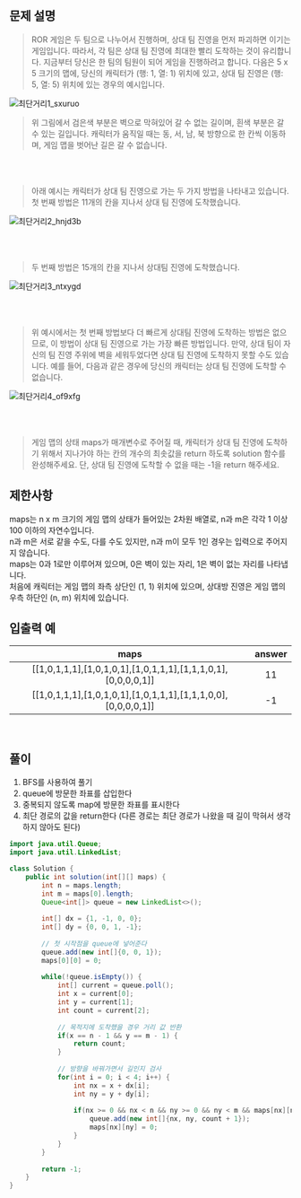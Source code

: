 ## 문제 설명

> ROR 게임은 두 팀으로 나누어서 진행하며, 상대 팀 진영을 먼저 파괴하면 이기는 게임입니다. 따라서, 각 팀은 상대 팀 진영에 최대한 빨리 도착하는 것이 유리합니다.
지금부터 당신은 한 팀의 팀원이 되어 게임을 진행하려고 합니다. 다음은 5 x 5 크기의 맵에, 당신의 캐릭터가 (행: 1, 열: 1) 위치에 있고, 상대 팀 진영은 (행: 5, 열: 5) 위치에 있는 경우의 예시입니다.  
<img alt="최단거리1_sxuruo" src="https://github.com/jihoooo97/ProblemSolving/assets/49361214/501c460a-484b-4c29-8961-20f96d25b4a6">  

> 위 그림에서 검은색 부분은 벽으로 막혀있어 갈 수 없는 길이며, 흰색 부분은 갈 수 있는 길입니다. 캐릭터가 움직일 때는 동, 서, 남, 북 방향으로 한 칸씩 이동하며, 게임 맵을 벗어난 길은 갈 수 없습니다.  

<br><br>

> 아래 예시는 캐릭터가 상대 팀 진영으로 가는 두 가지 방법을 나타내고 있습니다.  
첫 번째 방법은 11개의 칸을 지나서 상대 팀 진영에 도착했습니다.  
<img alt="최단거리2_hnjd3b" src="https://github.com/jihoooo97/ProblemSolving/assets/49361214/fdfd5143-b1c6-4e32-ada3-2e2410a02155">  

<br><br>

> 두 번째 방법은 15개의 칸을 지나서 상대팀 진영에 도착했습니다.  
<img alt="최단거리3_ntxygd" src="https://github.com/jihoooo97/ProblemSolving/assets/49361214/b50f2344-815d-4a3b-a8b9-58b82994654e">  

<br><br>

> 위 예시에서는 첫 번째 방법보다 더 빠르게 상대팀 진영에 도착하는 방법은 없으므로, 이 방법이 상대 팀 진영으로 가는 가장 빠른 방법입니다.
만약, 상대 팀이 자신의 팀 진영 주위에 벽을 세워두었다면 상대 팀 진영에 도착하지 못할 수도 있습니다. 예를 들어, 다음과 같은 경우에 당신의 캐릭터는 상대 팀 진영에 도착할 수 없습니다.  
<img alt="최단거리4_of9xfg" src="https://github.com/jihoooo97/ProblemSolving/assets/49361214/1bc59c41-1ff3-40c1-9705-712730be3b9c">  

<br><br>

> 게임 맵의 상태 maps가 매개변수로 주어질 때, 캐릭터가 상대 팀 진영에 도착하기 위해서 지나가야 하는 칸의 개수의 최솟값을 return 하도록 solution 함수를 완성해주세요. 단, 상대 팀 진영에 도착할 수 없을 때는 -1을 return 해주세요.

## 제한사항

maps는 n x m 크기의 게임 맵의 상태가 들어있는 2차원 배열로, n과 m은 각각 1 이상 100 이하의 자연수입니다.  
n과 m은 서로 같을 수도, 다를 수도 있지만, n과 m이 모두 1인 경우는 입력으로 주어지지 않습니다.  
maps는 0과 1로만 이루어져 있으며, 0은 벽이 있는 자리, 1은 벽이 없는 자리를 나타냅니다.  
처음에 캐릭터는 게임 맵의 좌측 상단인 (1, 1) 위치에 있으며, 상대방 진영은 게임 맵의 우측 하단인 (n, m) 위치에 있습니다.  

## 입출력 예

| maps | answer |
|:-:|:-:|
| [[1,0,1,1,1],[1,0,1,0,1],[1,0,1,1,1],[1,1,1,0,1],[0,0,0,0,1]] | 11 |
| [[1,0,1,1,1],[1,0,1,0,1],[1,0,1,1,1],[1,1,1,0,0],[0,0,0,0,1]] | -1 |

<br>

## 풀이

1. BFS를 사용하여 풀기
2. queue에 방문한 좌표를 삽입한다
3. 중복되지 않도록 map에 방문한 좌표를 표시한다
4. 최단 경로의 값을 return한다 (다른 경로는 최단 경로가 나왔을 때 길이 막혀서 생각하지 않아도 된다)

```java
import java.util.Queue;
import java.util.LinkedList;

class Solution {    
    public int solution(int[][] maps) {
        int n = maps.length;
        int m = maps[0].length;
        Queue<int[]> queue = new LinkedList<>();
        
        int[] dx = {1, -1, 0, 0};
        int[] dy = {0, 0, 1, -1};
        
        // 첫 시작점을 queue에 넣어준다
        queue.add(new int[]{0, 0, 1});
        maps[0][0] = 0;
        
        while(!queue.isEmpty()) {
            int[] current = queue.poll();
            int x = current[0];
            int y = current[1];
            int count = current[2];
            
            // 목적지에 도착했을 경우 거리 값 반환
            if(x == n - 1 && y == m - 1) {
                return count;
            }
            
            // 방향을 바꿔가면서 길인지 검사
            for(int i = 0; i < 4; i++) {
                int nx = x + dx[i];
                int ny = y + dy[i];
                
                if(nx >= 0 && nx < n && ny >= 0 && ny < m && maps[nx][ny] == 1) {
                    queue.add(new int[]{nx, ny, count + 1});
                    maps[nx][ny] = 0;
                }
            }
        }
        
        return -1;
    }
}
```

